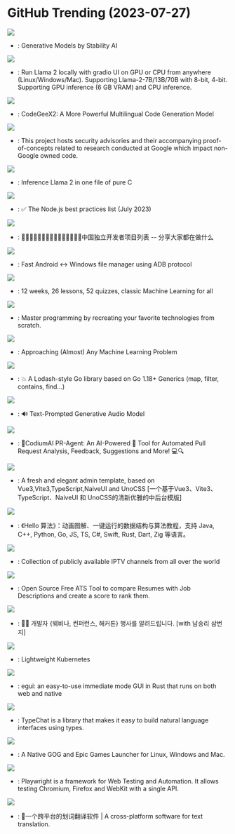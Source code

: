 # GitHub Trending (2023-07-27)

![](https://img.shields.io/badge/Python-New%20530-green?style=flat-square&logo=appveyor)
- [](https://github.comundefined): Generative Models by Stability AI

![](https://img.shields.io/badge/Python-New%20209-green?style=flat-square&logo=appveyor)
- [](https://github.comundefined): Run Llama 2 locally with gradio UI on GPU or CPU from anywhere (Linux/Windows/Mac). Supporting Llama-2-7B/13B/70B with 8-bit, 4-bit. Supporting GPU inference (6 GB VRAM) and CPU inference.

![](https://img.shields.io/badge/Python-New%20119-green?style=flat-square&logo=appveyor)
- [](https://github.comundefined): CodeGeeX2: A More Powerful Multilingual Code Generation Model

![](https://img.shields.io/badge/C-New%20153-green?style=flat-square&logo=appveyor)
- [](https://github.comundefined): This project hosts security advisories and their accompanying proof-of-concepts related to research conducted at Google which impact non-Google owned code.

![](https://img.shields.io/badge/Python-New%201-green?style=flat-square&logo=appveyor)
- [](https://github.comundefined): Inference Llama 2 in one file of pure C

![](https://img.shields.io/badge/Dockerfile-New%20343-green?style=flat-square&logo=appveyor)
- [](https://github.comundefined): ✅ The Node.js best practices list (July 2023)

![](https://img.shields.io/badge/none-New%2058-green?style=flat-square&logo=appveyor)
- [](https://github.comundefined): 👩🏿‍💻👨🏾‍💻👩🏼‍💻👨🏽‍💻👩🏻‍💻中国独立开发者项目列表 -- 分享大家都在做什么

![](https://img.shields.io/badge/C%23-New%2027-green?style=flat-square&logo=appveyor)
- [](https://github.comundefined): Fast Android <-> Windows file manager using ADB protocol

![](https://img.shields.io/badge/HTML-New%20367-green?style=flat-square&logo=appveyor)
- [](https://github.comundefined): 12 weeks, 26 lessons, 52 quizzes, classic Machine Learning for all

![](https://img.shields.io/badge/none-New%20160-green?style=flat-square&logo=appveyor)
- [](https://github.comundefined): Master programming by recreating your favorite technologies from scratch.

![](https://img.shields.io/badge/none-New%2075-green?style=flat-square&logo=appveyor)
- [](https://github.comundefined): Approaching (Almost) Any Machine Learning Problem

![](https://img.shields.io/badge/Go-New%2030-green?style=flat-square&logo=appveyor)
- [](https://github.comundefined): 💥 A Lodash-style Go library based on Go 1.18+ Generics (map, filter, contains, find...)

![](https://img.shields.io/badge/Jupyter%20Notebook-New%20341-green?style=flat-square&logo=appveyor)
- [](https://github.comundefined): 🔊 Text-Prompted Generative Audio Model

![](https://img.shields.io/badge/Python-New%2088-green?style=flat-square&logo=appveyor)
- [](https://github.comundefined): 🚀CodiumAI PR-Agent: An AI-Powered 🤖 Tool for Automated Pull Request Analysis, Feedback, Suggestions and More! 💻🔍

![](https://img.shields.io/badge/TypeScript-New%2086-green?style=flat-square&logo=appveyor)
- [](https://github.comundefined): A fresh and elegant admin template, based on Vue3,Vite3,TypeScript,NaiveUI and UnoCSS [一个基于Vue3、Vite3、TypeScript、NaiveUI 和 UnoCSS的清新优雅的中后台模版]

![](https://img.shields.io/badge/Java-New%2035-green?style=flat-square&logo=appveyor)
- [](https://github.comundefined): 《Hello 算法》：动画图解、一键运行的数据结构与算法教程，支持 Java, C++, Python, Go, JS, TS, C#, Swift, Rust, Dart, Zig 等语言。

![](https://img.shields.io/badge/JavaScript-New%20260-green?style=flat-square&logo=appveyor)
- [](https://github.comundefined): Collection of publicly available IPTV channels from all over the world

![](https://img.shields.io/badge/Python-New%2067-green?style=flat-square&logo=appveyor)
- [](https://github.comundefined): Open Source Free ATS Tool to compare Resumes with Job Descriptions and create a score to rank them.

![](https://img.shields.io/badge/none-New%206-green?style=flat-square&logo=appveyor)
- [](https://github.comundefined): 🎉🎈 개발자 {웨비나, 컨퍼런스, 해커톤} 행사를 알려드립니다. [with 남송리 삼번지]

![](https://img.shields.io/badge/Go-New%2028-green?style=flat-square&logo=appveyor)
- [](https://github.comundefined): Lightweight Kubernetes

![](https://img.shields.io/badge/Rust-New%2016-green?style=flat-square&logo=appveyor)
- [](https://github.comundefined): egui: an easy-to-use immediate mode GUI in Rust that runs on both web and native

![](https://img.shields.io/badge/TypeScript-New%20449-green?style=flat-square&logo=appveyor)
- [](https://github.comundefined): TypeChat is a library that makes it easy to build natural language interfaces using types.

![](https://img.shields.io/badge/TypeScript-New%2015-green?style=flat-square&logo=appveyor)
- [](https://github.comundefined): A Native GOG and Epic Games Launcher for Linux, Windows and Mac.

![](https://img.shields.io/badge/TypeScript-New%2030-green?style=flat-square&logo=appveyor)
- [](https://github.comundefined): Playwright is a framework for Web Testing and Automation. It allows testing Chromium, Firefox and WebKit with a single API.

![](https://img.shields.io/badge/JavaScript-New%20123-green?style=flat-square&logo=appveyor)
- [](https://github.comundefined): 🌈一个跨平台的划词翻译软件 | A cross-platform software for text translation.


